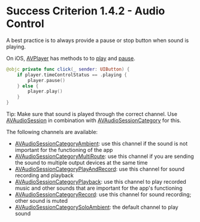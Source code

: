 # Success Criterion 1.4.2 - Audio Control

A best practice is to always provide a pause or stop button when sound is playing.

On iOS, [AVPlayer](https://developer.apple.com/documentation/avfoundation/avplayer) has methods to to [play](https://developer.apple.com/documentation/avfoundation/avplayer/1386726-play) and [pause](https://developer.apple.com/documentation/avfoundation/avplayer/1387895-pause).

```swift
@objc private func click(_ sender: UIButton) {
    if player.timeControlStatus == .playing {
        player.pause()
    } else {
        player.play()
    }
}
```

Tip: Make sure that sound is played through the correct channel. Use [AVAudioSession](https://developer.apple.com/documentation/avfaudio/avaudiosession) in combination with [AVAudioSessionCategory](https://developer.apple.com/documentation/avfaudio/avaudiosessioncategory) for this.

The following channels are available:

* [AVAudioSessionCategoryAmbient](https://developer.apple.com/documentation/avfaudio/avaudiosessioncategoryambient): use this channel if the sound is not important for the functioning of the app
* [AVAudioSessionCategoryMultiRoute](https://developer.apple.com/documentation/avfaudio/avaudiosessioncategorymultiroute): use this channel if you are sending the sound to multiple output devices at the same time
* [AVAudioSessionCategoryPlayAndRecord](https://developer.apple.com/documentation/avfaudio/avaudiosessioncategoryplayandrecord): use this channel for sound recording and playback
* [AVAudioSessionCategoryPlayback](https://developer.apple.com/documentation/avfaudio/avaudiosessioncategoryplayback): use this channel to play recorded music and other sounds that are important for the app's functioning
* [AVAudioSessionCategoryRecord](https://developer.apple.com/documentation/avfaudio/avaudiosessioncategoryrecord): use this channel for sound recording; other sound is muted
* [AVAudioSessionCategorySoloAmbient](https://developer.apple.com/documentation/avfaudio/avaudiosessioncategorysoloambient): the default channel to play sound
